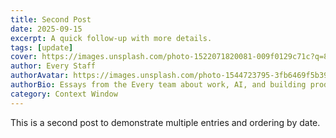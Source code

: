 ```yaml
---
title: Second Post
date: 2025-09-15
excerpt: A quick follow-up with more details.
tags: [update]
cover: https://images.unsplash.com/photo-1522071820081-009f0129c71c?q=80&w=1600&auto=format&fit=crop
author: Every Staff
authorAvatar: https://images.unsplash.com/photo-1544723795-3fb6469f5b39?q=80&w=240&auto=format&fit=crop
authorBio: Essays from the Every team about work, AI, and building products.
category: Context Window
---
```


This is a second post to demonstrate multiple entries and ordering by date.


